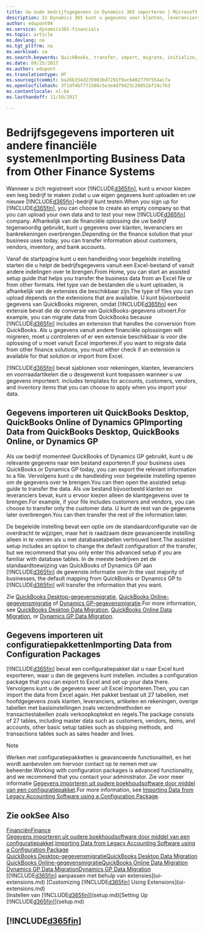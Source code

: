 ```yaml
---
title: Uw oude bedrijfsgegevens in Dynamics 365 importeren | Microsoft Docs
description: In Dynamics 365 kunt u gegevens voor klanten, leveranciers en voorraad importeren, bijvoorbeeld uit Excel, QuickBooks of Dynamics GP.
author: edupont04
ms.service: dynamics365-financials
ms.topic: article
ms.devlang: na
ms.tgt_pltfrm: na
ms.workload: na
ms.search.keywords: QuickBooks, transfer, import, migrate, initialize, implement
ms.date: 09/25/2017
ms.author: edupont
ms.translationtype: HT
ms.sourcegitcommit: ba26b354d235981bd7291f9ac6402779f554ac7a
ms.openlocfilehash: 3f1df4bf771586c5e3e4d79d23c26051bf19c763
ms.contentlocale: nl-be
ms.lasthandoff: 11/10/2017

---
```

# <a name="importing-business-data-from-other-finance-systems"></a><span data-ttu-id="4393c-103">Bedrijfsgegevens importeren uit andere financiële systemen</span><span class="sxs-lookup"><span data-stu-id="4393c-103">Importing Business Data from Other Finance Systems</span></span>
<span data-ttu-id="4393c-104">Wanneer u zich registreert voor [!INCLUDE[d365fin](includes/d365fin_md.md)], kunt u ervoor kiezen een leeg bedrijf te maken zodat u uw eigen gegevens kunt uploaden en uw nieuwe [!INCLUDE[d365fin](includes/d365fin_md.md)]-bedrijf kunt testen.</span><span class="sxs-lookup"><span data-stu-id="4393c-104">When you sign up for [!INCLUDE[d365fin](includes/d365fin_md.md)], you can choose to create an empty company so that you can upload your own data and to test your new [!INCLUDE[d365fin](includes/d365fin_md.md)] company.</span></span> <span data-ttu-id="4393c-105">Afhankelijk van de financiële oplossing die uw bedrijf tegenwoordig gebruikt, kunt u gegevens over klanten, leveranciers en bankrekeningen overbrengen.</span><span class="sxs-lookup"><span data-stu-id="4393c-105">Depending on the finance solution that your business uses today, you can transfer information about customers, vendors, inventory, and bank accounts.</span></span>  

<span data-ttu-id="4393c-106">Vanaf de startpagina kunt u een handleiding voor begeleide instelling starten die u helpt de bedrijfsgegevens vanuit een Excel-bestand of vanuit andere indelingen over te brengen.</span><span class="sxs-lookup"><span data-stu-id="4393c-106">From Home, you can start an assisted setup guide that helps you transfer the business data from an Excel file or from other formats.</span></span> <span data-ttu-id="4393c-107">Het type van de bestanden die u kunt uploaden, is afhankelijk van de extensies die beschikbaar zijn.</span><span class="sxs-lookup"><span data-stu-id="4393c-107">The type of files you can upload depends on the extensions that are available.</span></span> <span data-ttu-id="4393c-108">U kunt bijvoorbeeld gegevens van QuickBooks migreren, omdat [!INCLUDE[d365fin](includes/d365fin_md.md)] een extensie bevat die de conversie van QuickBooks-gegevens uitvoert.</span><span class="sxs-lookup"><span data-stu-id="4393c-108">For example, you can migrate data from QuickBooks because [!INCLUDE[d365fin](includes/d365fin_md.md)] includes an extension that handles the conversion from QuickBooks.</span></span> <span data-ttu-id="4393c-109">Als u gegevens vanuit andere financiële oplossingen wilt migreren, moet u controleren of er een extensie beschikbaar is voor die oplossing of u moet vanuit Excel importeren.</span><span class="sxs-lookup"><span data-stu-id="4393c-109">If you want to migrate data from other finance solutions, you must either check if an extension is available for that solution or import from Excel.</span></span>  

[!INCLUDE[d365fin](includes/d365fin_md.md)]<span data-ttu-id="4393c-110"> bevat sjablonen voor rekeningen, klanten, leveranciers en voorraadartikelen die u desgewenst kunt toepassen wanneer u uw gegevens importeert.</span><span class="sxs-lookup"><span data-stu-id="4393c-110"> includes templates for accounts, customers, vendors, and inventory items that you can choose to apply when you import your data.</span></span>  

## <a name="importing-data-from-quickbooks-desktop-quickbooks-online-or-dynamics-gp"></a><span data-ttu-id="4393c-111">Gegevens importeren uit QuickBooks Desktop, QuickBooks Online of Dynamics GP</span><span class="sxs-lookup"><span data-stu-id="4393c-111">Importing Data from QuickBooks Desktop, QuickBooks Online, or Dynamics GP</span></span>
<span data-ttu-id="4393c-112">Als uw bedrijf momenteel QuickBooks of Dynamics GP gebruikt, kunt u de relevante gegevens naar een bestand exporteren.</span><span class="sxs-lookup"><span data-stu-id="4393c-112">If your business uses QuickBooks or Dynamics GP today, you can export the relevant information to a file.</span></span> <span data-ttu-id="4393c-113">Vervolgens kunt u de handleiding voor begeleide instelling openen om de gegevens over te brengen.</span><span class="sxs-lookup"><span data-stu-id="4393c-113">You can then open the assisted setup guide to transfer the data.</span></span>
<span data-ttu-id="4393c-114">Als uw bestand bijvoorbeeld klanten en leveranciers bevat, kunt u ervoor kiezen alleen de klantgegevens over te brengen.</span><span class="sxs-lookup"><span data-stu-id="4393c-114">For example, if your file includes customers and vendors, you can choose to transfer only the customer data.</span></span> <span data-ttu-id="4393c-115">U kunt de rest van de gegevens later overbrengen.</span><span class="sxs-lookup"><span data-stu-id="4393c-115">You can then transfer the rest of the information later.</span></span>  

<span data-ttu-id="4393c-116">De begeleide instelling bevat een optie om de standaardconfiguratie van de overdracht te wijzigen, maar het is raadzaam deze geavanceerde instelling alleen in te voeren als u met databasetabellen vertrouwd bent.</span><span class="sxs-lookup"><span data-stu-id="4393c-116">The assisted setup includes an option to change the default configuration of the transfer, but we recommend that you only enter this advanced setup if you are familiar with database tables.</span></span> <span data-ttu-id="4393c-117">In de meeste bedrijven zet de standaardtoewijzing van QuickBooks of Dynamics GP aan [!INCLUDE[d365fin](includes/d365fin_md.md)] de gewenste informatie over.</span><span class="sxs-lookup"><span data-stu-id="4393c-117">In the vast majority of businesses, the default mapping from QuickBooks or Dynamics GP to [!INCLUDE[d365fin](includes/d365fin_md.md)] will transfer the information that you want.</span></span>  

<span data-ttu-id="4393c-118">Zie [QuickBooks Desktop-gegevensmigratie](ui-extensions-quickbooks-data-migration.md), [QuickBooks Online-gegevensmigratie](ui-extensions-quickbooks-online-data-migration.md) of [Dynamics GP-gegevensmigratie](ui-extensions-dynamicsgp-data-migration.md).</span><span class="sxs-lookup"><span data-stu-id="4393c-118">For more information, see [QuickBooks Desktop Data Migration](ui-extensions-quickbooks-data-migration.md), [QuickBooks Online Data Migration](ui-extensions-quickbooks-online-data-migration.md), or [Dynamics GP Data Migration](ui-extensions-dynamicsgp-data-migration.md).</span></span>  

## <a name="importing-data-from-configuration-packages"></a><span data-ttu-id="4393c-119">Gegevens importeren uit configuratiepakketten</span><span class="sxs-lookup"><span data-stu-id="4393c-119">Importing Data from Configuration Packages</span></span>
[!INCLUDE[d365fin](includes/d365fin_md.md)]<span data-ttu-id="4393c-120"> bevat een configuratiepakket dat u naar Excel kunt exporteren, waar u dan de gegevens kunt instellen.</span><span class="sxs-lookup"><span data-stu-id="4393c-120"> includes a configuration package that you can export to Excel and set up your data there.</span></span> <span data-ttu-id="4393c-121">Vervolgens kunt u de gegevens weer uit Excel importeren.</span><span class="sxs-lookup"><span data-stu-id="4393c-121">Then, you can import the data from Excel again.</span></span> <span data-ttu-id="4393c-122">Het pakket bestaat uit 27 tabellen, met hoofdgegevens zoals klanten, leveranciers, artikelen en rekeningen, overige tabellen met basisinstellingen zoals verzendmethoden en transactiestabellen zoals verkoopkoptekst en regels.</span><span class="sxs-lookup"><span data-stu-id="4393c-122">The package consists of 27 tables, including master data such as customers, vendors, items, and accounts, other basic setup tables such as shipping methods, and transactions tables such as sales header and lines.</span></span>  

> [!NOTE]  
>   <span data-ttu-id="4393c-123">Werken met configuratiepakketten is geavanceerde functionaliteit, en het wordt aanbevolen om hiervoor contact op te nemen met uw beheerder.</span><span class="sxs-lookup"><span data-stu-id="4393c-123">Working with configuration packages is advanced functionality, and we recommend that you contact your administrator.</span></span> <span data-ttu-id="4393c-124">Zie voor meer informatie [Gegevens importeren uit oudere boekhoudsoftware door middel van een configuratiepakket](across-import-data-configuration-packages.md).</span><span class="sxs-lookup"><span data-stu-id="4393c-124">For more information, see [Importing Data from Legacy Accounting Software using a Configuration Package](across-import-data-configuration-packages.md).</span></span>  

## <a name="see-also"></a><span data-ttu-id="4393c-125">Zie ook</span><span class="sxs-lookup"><span data-stu-id="4393c-125">See Also</span></span>
[<span data-ttu-id="4393c-126">Financiën</span><span class="sxs-lookup"><span data-stu-id="4393c-126">Finance</span></span>](finance.md)  
<span data-ttu-id="4393c-127">[Gegevens importeren uit oudere boekhoudsoftware door middel van een configuratiepakket](across-import-data-configuration-packages.md).</span><span class="sxs-lookup"><span data-stu-id="4393c-127">[Importing Data from Legacy Accounting Software using a Configuration Package](across-import-data-configuration-packages.md)</span></span>  
[<span data-ttu-id="4393c-128">QuickBooks Desktop-gegevensmigratie</span><span class="sxs-lookup"><span data-stu-id="4393c-128">QuickBooks Desktop Data Migration</span></span>](ui-extensions-quickbooks-data-migration.md)  
[<span data-ttu-id="4393c-129">QuickBooks Online-gegevensmigratie</span><span class="sxs-lookup"><span data-stu-id="4393c-129">QuickBooks Online Data Migration</span></span>](ui-extensions-quickbooks-online-data-migration.md)  
[<span data-ttu-id="4393c-130">Dynamics GP Data Migration</span><span class="sxs-lookup"><span data-stu-id="4393c-130">Dynamics GP Data Migration</span></span>](ui-extensions-dynamicsgp-data-migration.md)  
<span data-ttu-id="4393c-131">[[!INCLUDE[d365fin](includes/d365fin_md.md)] aanpassen met behulp van extensies](ui-extensions.md) </span><span class="sxs-lookup"><span data-stu-id="4393c-131">[Customizing [!INCLUDE[d365fin](includes/d365fin_md.md)] Using Extensions](ui-extensions.md) </span></span>  
<span data-ttu-id="4393c-132">[Instellen van [!INCLUDE[d365fin](includes/d365fin_md.md)]](setup.md)</span><span class="sxs-lookup"><span data-stu-id="4393c-132">[Setting Up [!INCLUDE[d365fin](includes/d365fin_md.md)]](setup.md)</span></span>

## [!INCLUDE[d365fin](includes/free_trial_md.md)]

